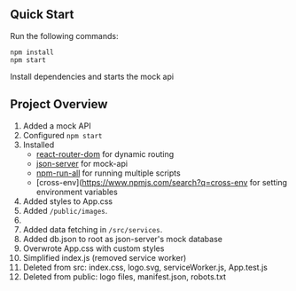 ## Quick Start

Run the following commands:

```
npm install
npm start
```

Install dependencies and starts the mock api

## Project Overview

1. Added a mock API 
2. Configured `npm start`
3. Installed 
    - [react-router-dom](https://www.npmjs.com/package/react-router-dom) for dynamic routing
    - [json-server](https://www.npmjs.com/package/json-server) for mock-api
    - [npm-run-all](https://www.npmjs.com/package/npm-run-all) for running multiple scripts
    - [cross-env](https://www.npmjs.com/search?q=cross-env for setting environment variables
4. Added styles to App.css
5. Added `/public/images`.
6. 
7. Added data fetching in `/src/services`.
8. Added db.json to root as json-server's mock database
9. Overwrote App.css with custom styles
10. Simplified index.js (removed service worker)
11. Deleted from src: index.css, logo.svg, serviceWorker.js, App.test.js
12. Deleted from public: logo files, manifest.json, robots.txt
